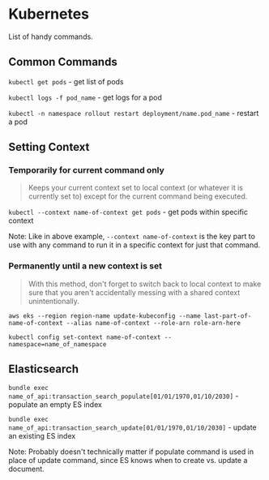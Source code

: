 # Kubernetes

List of handy commands.

## Common Commands

`kubectl get pods` - get list of pods

`kubectl logs -f pod_name` - get logs for a pod

`kubectl -n namespace rollout restart deployment/name.pod_name` - restart a pod

## Setting Context

### Temporarily for current command only

> Keeps your current context set to local context (or whatever it is currently set to) except for the current command being executed.

`kubectl --context name-of-context get pods` - get pods within specific context

Note: Like in above example, `--context name-of-context` is the key part to use with any command to run it in a specific context for just that command.

### Permanently until a new context is set

> With this method, don't forget to switch back to local context to make sure that you aren't accidentally messing with a shared context unintentionally.

`aws eks --region region-name update-kubeconfig --name last-part-of-name-of-context --alias name-of-context --role-arn role-arn-here`

`kubectl config set-context name-of-context --namespace=name_of_namespace`

## Elasticsearch

`bundle exec name_of_api:transaction_search_populate[01/01/1970,01/10/2030]` - populate an empty ES index

`bundle exec name_of_api:transaction_search_update[01/01/1970,01/10/2030]` - update an existing ES index

Note: Probably doesn't technically matter if populate command is used in place of update command, since ES knows when to create vs. update a document.
